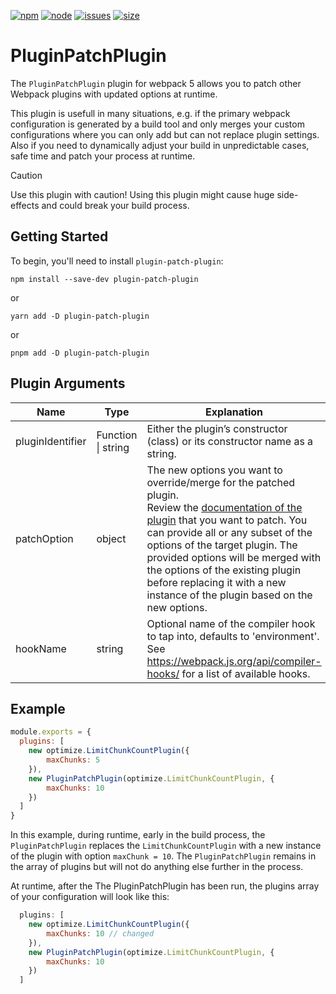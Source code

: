 [![npm][npm]][npm-url]
[![node][node]][node-url]
[![issues][issues]][issues-url]
[![size][size]][size-url]


# PluginPatchPlugin

The `PluginPatchPlugin` plugin for webpack 5 allows you to patch other Webpack plugins with updated options at runtime.

This plugin is usefull in many situations, e.g. if the primary webpack configuration is generated by a build tool and only merges your custom configurations where you can only add but can not replace plugin settings. Also if you need to dynamically adjust your build in unpredictable cases, safe time and patch your process at runtime.

> [!CAUTION]
> Use this plugin with caution! Using this plugin might cause huge side-effects and could break your build process. 

## Getting Started

To begin, you'll need to install `plugin-patch-plugin`:

``` console
npm install --save-dev plugin-patch-plugin
```

or

``` console
yarn add -D plugin-patch-plugin
```

or

``` console
pnpm add -D plugin-patch-plugin
```

## Plugin Arguments

| Name             | Type               | Explanation |
| ---------------- | ------------------ | - | 
| pluginIdentifier | Function \| string | Either the plugin’s constructor (class) or its constructor name as a string. |
| patchOption      | object             | The new options you want to override/merge for the patched plugin.<br> Review the [documentation of the plugin](https://webpack.js.org/plugins/) that you want to patch. You can provide all or any subset of the options of the target plugin. The provided options will be merged with the options of the existing plugin before replacing it with a new instance of the plugin based on the new options.|
| hookName         | string             | Optional name of the compiler hook to tap into, defaults to 'environment'.<br> See https://webpack.js.org/api/compiler-hooks/ for a list of available hooks. |

## Example

``` javascript
module.exports = {
  plugins: [
    new optimize.LimitChunkCountPlugin({
        maxChunks: 5
    }),
    new PluginPatchPlugin(optimize.LimitChunkCountPlugin, {
        maxChunks: 10
    })
  ]
}
```

In this example, during runtime, early in the build process, the `PluginPatchPlugin` replaces the `LimitChunkCountPlugin` with a new instance of the plugin with option `maxChunk = 10`.
The `PluginPatchPlugin` remains in the array of plugins but will not do anything else further in the process.

At runtime, after the The PluginPatchPlugin has been run, the plugins array of your configuration will look like this:

``` javascript
  plugins: [
    new optimize.LimitChunkCountPlugin({
        maxChunks: 10 // changed
    }),
    new PluginPatchPlugin(optimize.LimitChunkCountPlugin, {
        maxChunks: 10
    })
  ]
````

[npm]: https://img.shields.io/npm/v/plugin-patch-plugin.svg
[npm-url]: https://npmjs.com/package/plugin-patch-plugin
[node]: https://img.shields.io/node/v/plugin-patch-plugin.svg
[node-url]: https://nodejs.org
[issues]: https://img.shields.io/github/issues/kriede/plugin-patch-plugin
[issues-url]: https://github.com/kriede/plugin-patch-plugin/issues
[size]: https://packagephobia.now.sh/badge?p=plugin-patch-plugin
[size-url]: https://packagephobia.now.sh/result?p=plugin-patch-plugin
